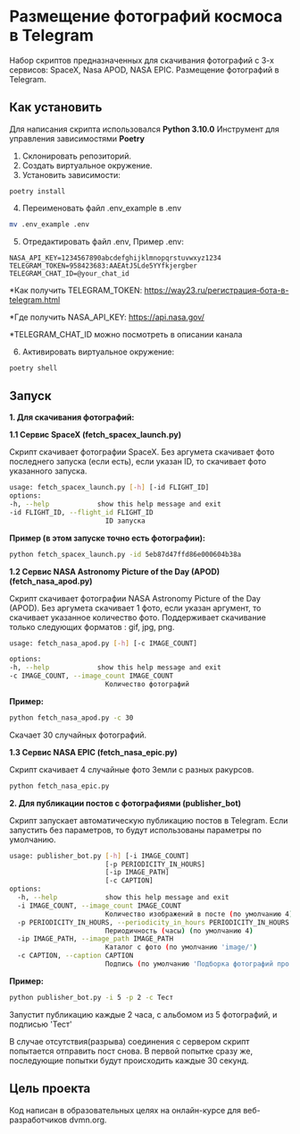 # Размещение фотографий космоса в Telegram
Набор скриптов предназначенных для скачивания фотографий с 3-х сервисов:
SpaceX, Nasa APOD, NASA EPIC. Размещение фотографий в Telegram.

## Как установить
Для написания скрипта использовался __Python 3.10.0__
Инструмент для управления зависимостями __Poetry__

1. Склонировать репозиторий.
2. Создать виртуальное окружение.
3. Установить зависимости:
```
poetry install
```
4. Переименовать файл .env_example в .env

```bash
mv .env_example .env
```

5. Отредактировать файл .env, 
Пример .env:
```
NASA_API_KEY=1234567890abcdefghijklmnopqrstuvwxyz1234
TELEGRAM_TOKEN=958423683:AAEAtJ5Lde5YYfkjergber
TELEGRAM_CHAT_ID=@your_chat_id
```
*Как получить TELEGRAM_TOKEN: https://way23.ru/регистрация-бота-в-telegram.html

*Где получить NASA_API_KEY: https://api.nasa.gov/

*TELEGRAM_CHAT_ID можно посмотреть в описании канала

6. Активировать виртуальное окружение:

```bash
poetry shell
```

## Запуск
__1. Для скачивания фотографий:__

__1.1 Сервис SpaceX (fetch_spacex_launch.py)__

Скрипт скачивает фотографии SpaceX. Без аргумета скачивает фото последнего запуска (если есть), если указан ID, то скачивает фото указанного запуска.
```bash
usage: fetch_spacex_launch.py [-h] [-id FLIGHT_ID]
options:
-h, --help            show this help message and exit
-id FLIGHT_ID, --flight_id FLIGHT_ID
                        ID запуска
```
__Пример (в этом запуске точно есть фотографии):__

```bash
python fetch_spacex_launch.py -id 5eb87d47ffd86e000604b38a
```

    
__1.2 Сервис NASA Astronomy Picture of the Day (APOD) (fetch_nasa_apod.py)__

Скрипт скачивает фотографии NASA Astronomy Picture of the Day (APOD).
Без аргумета скачивает 1 фото, если указан аргумент, то скачивает указанное количество фото.
Поддерживает скачивание только следующих форматов : gif, jpg, png.

```bash
usage: fetch_nasa_apod.py [-h] [-c IMAGE_COUNT]

options:
-h, --help            show this help message and exit
-c IMAGE_COUNT, --image_count IMAGE_COUNT
                        Количество фотографий
```
__Пример:__
```bash
python fetch_nasa_apod.py -c 30
```

Скачает 30 случайных фотографий.
    
__1.3 Сервис NASA EPIC (fetch_nasa_epic.py)__

Скрипт скачивает 4 случайные фото Земли с разных ракурсов.

```bash
python fetch_nasa_epic.py
```

__2. Для публикации постов с фотографиями (publisher_bot)__

Скрипт запускает автоматическую публикацию постов в Telegram.
Если запустить без параметров, то будут использованы параметры по умолчанию.
```bash
usage: publisher_bot.py [-h] [-i IMAGE_COUNT]
                        [-p PERIODICITY_IN_HOURS]
                        [-ip IMAGE_PATH]
                        [-c CAPTION]
options:
  -h, --help            show this help message and exit
  -i IMAGE_COUNT, --image_count IMAGE_COUNT
                        Количество изображений в посте (по умолчанию 4)
  -p PERIODICITY_IN_HOURS, --periodicity_in_hours PERIODICITY_IN_HOURS
                        Периодичность (часы) (по умолчанию 4)
  -ip IMAGE_PATH, --image_path IMAGE_PATH
                        Каталог с фото (по умолчанию 'image/')
  -c CAPTION, --caption CAPTION
                        Подпись (по умолчанию 'Подборка фотографий про космос!!!')
```
__Пример:__

```bash
python publisher_bot.py -i 5 -p 2 -c Тест
```

Запустит публикацию каждые 2 часа, с альбомом из 5 фотографий, и подписью 'Тест'

В случае отсутствия(разрыва) соединения с сервером скрипт попытается отправить пост снова. В первой попытке сразу же, последующие попытки будут происходить каждые 30 секунд.

## Цель проекта
Код написан в образовательных целях на онлайн-курсе для веб-разработчиков dvmn.org.
